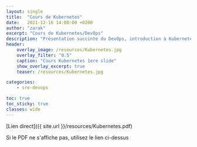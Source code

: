 ```yaml
---
layout: single
title:  "Cours de Kubernetes"
date:   2021-12-16 14:00:00 +0200
author: "zarak"
excerpt: "Cours de Kubernetes/DevOps"
description: "Présentation succinte du DevOps, introduction à Kubernetes"
header:
    overlay_image: /resources/Kubernetes.jpg
    overlay_filter: "0.5"
    caption: "Cours Kubernetes 1ere slide"
    show_overlay_excerpt: true
    teaser: /resources/Kubernetes.jpg

categories:
    - sre-devops

toc: true
toc_sticky: true
classes: wide
---
```


[Lien direct]({{ site.url }}/resources/Kubernetes.pdf)

 <object data="https://drive.google.com/viewerng/
viewer?embedded=true&url={{ site.url }}/resources/Kubernetes.pdf" width="1000" height="1300" type='application/pdf'>
Si le PDF ne s'affiche pas, utilisez le lien ci-dessus
 </object>
